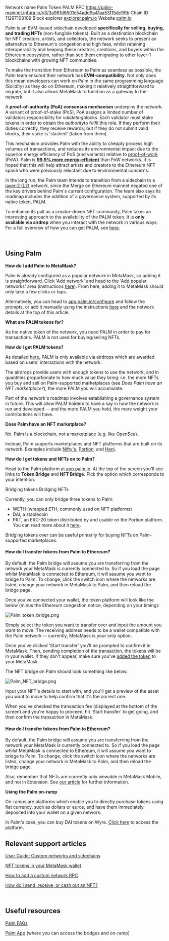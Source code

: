 
Network name
Palm
Token
PALM
RPC
https://palm-mainnet.infura.io/v3/3a961d6501e54add9a41aa53f15de99b
Chain ID
11297108109
Block explorer
[explorer.palm.io](https://explorer.palm.io/)
Website
[palm.io](https://palm.io/)

Palm is an EVM-based sidechain developed **specifically for selling, buying, and trading NFTs** (non-fungible tokens). Built as a destination blockchain for NFT creators, artists, and collectors, the network seeks to present an alternative to Ethereum's congestion and high fees, whilst retaining interoperability and keeping these creators, creations, and buyers within the Ethereum ecosystem, rather than see them emigrating to other layer-1 blockchains with growing NFT communities.


To make the transition from Ethereum to Palm as seamless as possible, the Palm team ensured their network has **EVM-compatibility**. Not only does this mean developers can work on Palm in the same programming language (Solidity) as they do on Ethereum, making it relatively straightforward to migrate, but it also allows MetaMask to function as a gateway to the network. 


A **proof-of-authority (PoA) consensus mechanism** underpins the network. A variant of proof-of-stake (PoS), PoA assigns a limited number of validators responsibility for *validating*blocks. Each validator must stake tokens in order to obtain the *authority*to fulfil this role. If they perform their duties correctly, they receive rewards; but if they do not submit valid blocks, their stake is 'slashed' (taken from them).


This mechanism provides Palm with the ability to cheaply process high volumes of transactions, and reduces its environmental impact due to the superior energy efficiency of PoS (and variants) relative to [proof-of-work](https://support.metamask.io/hc/en-us/articles/360015489611#:~:text=Under%20PoW%20consensus,helps%20the%20network.) (PoW). Palm is [**99.9% more energy-efficient**](https://palm.io/#:~:text=99.9%25%20More,Proof%20of%20Stake.) than PoW networks. It is hoped that this will help attract artists and creators to the Ethereum NFT space who were previously reluctant due to environmental concerns.


In the long run, the Palm team intends to transition from a sidechain to a [layer-2 (L2)](https://consensys.net/blog/blockchain-explained/what-l222-means-for-the-ethereum-ecosystem/) network, since the Merge on Ethereum mainnet negated one of the key drivers behind Palm's current configuration. The team also says its roadmap includes the addition of a governance system, supported by its native token, PALM. 


To enhance its pull as a creator-driven NFT community, Palm takes an interesting approach to the availability of the PALM token. It is **only available via airdrop** when you interact with the network in various ways. For a full overview of how you can get PALM, see [here](https://palm.io/get-palm/). 


 


**Using Palm**
--------------




**How do I add Palm to MetaMask?**

Palm is already configured as a popular network in MetaMask, so adding it is straightforward. Click 'Add network' and head to the 'Add popular networks' area (instructions [here](https://support.metamask.io/hc/en-us/articles/360043227612)). From here, adding it to MetaMask should only take a few clicks or taps.


Alternatively, you can head to [app.palm.io/configure](https://app.palm.io/configure) and follow the prompts, or add it manually using the instructions [here](https://support.metamask.io/hc/en-us/articles/360043227612) and the network details at the top of this article.





**What are PALM tokens for?**

As the native token of the network, you need PALM in order to pay for transactions. PALM is not used for buying/selling NFTs.





**How do I get PALM tokens?**

As detailed [here](https://palm.io/get-palm/), PALM is only available via airdrops which are awarded based on users' interactions with the network.


The airdrops provide users with enough tokens to use the network, and in quantities proportionate to how much value they bring: i.e. the more NFTs you buy and sell on Palm-supported marketplaces (see *Does Palm have an NFT marketplace?*), the more PALM you will accumulate.


Part of the network's roadmap involves establishing a governance system in future. This will allow PALM holders to have a say in how the network is run and developed -- and the more PALM you hold, the more weight your contributions will have.





**Does Palm have an NFT marketplace?**

No. Palm is a blockchain, not a marketplace (e.g. like OpenSea).


Instead, Palm supports marketplaces and NFT platforms that are built on its network. Examples include [Nifty's](https://niftys.com/), [Portion](https://portion.io/), and [Heni](https://www.heni.com/).





**How do I get tokens and NFTs on to Palm?**

Head to the Palm platform at [app.palm.io](https://app.palm.io/). At the top of the screen you'll see links to **Token Bridge** and **NFT Bridge**. Pick the option which corresponds to your intention.




Bridging tokens Bridging NFTs

Currently, you can only bridge three tokens to Palm:
* WETH (wrapped ETH, commonly used on NFT platforms)
* DAI, a stablecoin
* PRT, an ERC-20 token distributed by and usable on the Portion platform. You can read more about it [here](https://medium.com/portion/announcing-the-portion-token-85efa049e7e0).


Bridging tokens over can be useful primarily for buying NFTs on Palm-supported marketplaces.



#### How do I transfer tokens from Palm to Ethereum?


By default, the Palm bridge will assume you are transferring from the network your MetaMask is currently connected to. So if you load the page whilst MetaMask is connected to Ethereum, it will assume you want to bridge to Palm. To change, click the switch icon where the networks are listed, change your network in MetaMask to Palm, and then reload the bridge page.



Once you've connected your wallet, the token platform will look like the below (minus the Ethereum congestion notice, depending on your timing):


![Palm_token_bridge.png](https://support.metamask.io/hc/article_attachments/4431272959131/Palm_token_bridge.png)


Simply select the token you want to transfer over and input the amount you want to move. The receiving address needs to be a wallet compatible with the Palm network -- currently, MetaMask is your only option.


Once you've clicked 'Start transfer' you'll be prompted to confirm it in MetaMask. Then, pending completion of the transaction, the tokens will be in your wallet. If they don't appear, make sure you've [added the token](https://support.metamask.io/hc/en-us/articles/360015489031-How-to-add-unlisted-tokens-custom-tokens-in-MetaMask) to your MetaMask.




The NFT bridge on Palm should look something like below:


![Palm_NFT_bridge.png](https://support.metamask.io/hc/article_attachments/4431371364635/Palm_NFT_bridge.png)


Input your NFT's details to start with, and you'll get a preview of the asset you want to move to help confirm that it's the correct one.


When you've checked the transaction fee (displayed at the bottom of the screen) and you're happy to proceed, hit 'Start transfer' to get going, and then confirm the transaction in MetaMask.



#### How do I transfer tokens from Palm to Ethereum?


By default, the Palm bridge will assume you are transferring from the network your MetaMask is currently connected to. So if you load the page whilst MetaMask is connected to Ethereum, it will assume you want to bridge to Palm. To change, click the switch icon where the networks are listed, change your network in MetaMask to Palm, and then reload the bridge page.



Also, remember that NFTs are currently only viewable in MetaMask Mobile, and not in Extension. See [our article](https://support.metamask.io/hc/en-us/articles/360058238591-NFT-tokens-in-your-MetaMask-wallet) for further information.







**Using the Palm on-ramp**

On-ramps are platforms which enable you to directly purchase tokens using fiat currency, such as dollars or euros, and have them immediately deposited into your wallet on a given network.


In Palm's case, you can buy DAI tokens on Wyre. [Click here](https://app.palm.io/onramp) to access the platform.






**Relevant support articles**
-----------------------------


[User Guide: Custom networks and sidechains](https://support.metamask.io/hc/en-us/articles/4404424659995-User-Guide-Custom-networks-and-sidechains)


[NFT tokens in your MetaMask wallet](https://support.metamask.io/hc/en-us/articles/360058238591-NFT-tokens-in-your-MetaMask-wallet)


[How to add a custom network RPC](https://support.metamask.io/hc/en-us/articles/360043227612-How-to-add-a-custom-network-RPC)


[How do I send, receive, or cash out an NFT?](https://support.metamask.io/hc/en-us/articles/360058961911-How-do-I-send-receive-or-cash-out-an-NFT-)


 


**Useful resources**
--------------------


[Palm FAQs](https://palm.io/faq/)


[Palm App](https://app.palm.io/) (where you can access the bridges and on-ramp)

